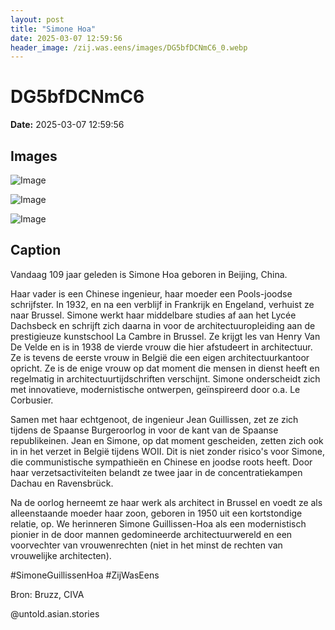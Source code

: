 ```yaml
---
layout: post
title: "Simone Hoa"
date: 2025-03-07 12:59:56
header_image: /zij.was.eens/images/DG5bfDCNmC6_0.webp
---
```


# DG5bfDCNmC6

**Date:** 2025-03-07 12:59:56

## Images

![Image](/zij.was.eens/images/DG5bfDCNmC6_0.webp)

![Image](/zij.was.eens/images/DG5bfDCNmC6_1.webp)

![Image](/zij.was.eens/images/DG5bfDCNmC6_2.webp)

## Caption

Vandaag 109 jaar geleden is Simone Hoa geboren in Beijing, China. 

Haar vader is een Chinese ingenieur, haar moeder een Pools-joodse schrijfster. In 1932, en na een verblijf in Frankrijk en Engeland, verhuist ze naar Brussel. Simone werkt haar middelbare studies af aan het Lycée Dachsbeck en schrijft zich daarna in voor de architectuuropleiding aan de prestigieuze kunstschool La Cambre in Brussel. Ze krijgt les van Henry Van De Velde en is in 1938 de vierde vrouw die hier afstudeert in architectuur. Ze is tevens de eerste vrouw in België die een eigen architectuurkantoor opricht. Ze is de enige vrouw op dat moment die mensen in dienst heeft en regelmatig in architectuurtijdschriften verschijnt. Simone onderscheidt zich met innovatieve, modernistische ontwerpen, geïnspireerd door o.a. Le Corbusier. 

Samen met haar echtgenoot, de ingenieur Jean Guillissen, zet ze zich tijdens de Spaanse Burgeroorlog in voor de kant van de Spaanse republikeinen. Jean en Simone, op dat moment gescheiden, zetten zich ook in in het verzet in België tijdens WOII. Dit is niet zonder risico's voor Simone, die communistische sympathieën en Chinese en joodse roots heeft. Door haar verzetsactiviteiten belandt ze twee jaar in de concentratiekampen Dachau en Ravensbrück. 

Na de oorlog herneemt ze haar werk als architect in Brussel en voedt ze als alleenstaande moeder haar zoon, geboren in 1950 uit een kortstondige relatie, op. We herinneren Simone Guillissen-Hoa als een modernistisch pionier in de door mannen gedomineerde architectuurwereld en een voorvechter van vrouwenrechten (niet in het minst de rechten van vrouwelijke architecten). 

#SimoneGuillissenHoa #ZijWasEens 

Bron: Bruzz, CIVA

@untold.asian.stories

